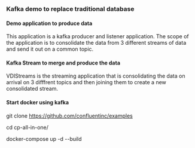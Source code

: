 ### Kafka demo to replace traditional database

#### Demo application to produce data

This application is a kafka producer and listener application.
The scope of the application is to consolidate the data from 3 different streams of data and send it out on a common topic. 

#### Kafka Stream to merge and produce the data

VDIStreams is the streaming application that is consolidating the data on arrival on 3 difffrent topics and then joining them to create a new consolidated stream.  


#### Start docker using kafka
git clone https://github.com/confluentinc/examples 

cd cp-all-in-one/

docker-compose up -d --build



